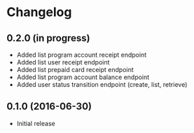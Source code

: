 Changelog
=========

0.2.0 (in progress)
-------------------

- Added list program account receipt endpoint
- Added list user receipt endpoint
- Added list prepaid card receipt endpoint
- Added list program account balance endpoint
- Added user status transition endpoint (create, list, retrieve)

0.1.0 (2016-06-30)
------------------

- Initial release
